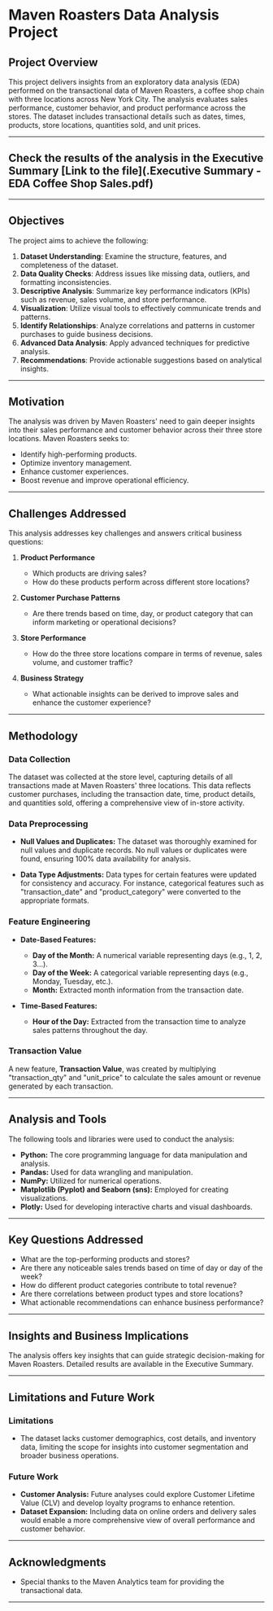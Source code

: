 # Maven Roasters Data Analysis Project

## Project Overview
This project delivers insights from an exploratory data analysis (EDA) performed on the transactional data of Maven Roasters, a coffee shop chain with three locations across New York City. The analysis evaluates sales performance, customer behavior, and product performance across the stores. The dataset includes transactional details such as dates, times, products, store locations, quantities sold, and unit prices.

---

## Check the results of the analysis in the Executive Summary [Link to the file](.Executive Summary - EDA Coffee Shop Sales.pdf)

---

## Objectives
The project aims to achieve the following:

1. **Dataset Understanding**: Examine the structure, features, and completeness of the dataset.
2. **Data Quality Checks**: Address issues like missing data, outliers, and formatting inconsistencies.
3. **Descriptive Analysis**: Summarize key performance indicators (KPIs) such as revenue, sales volume, and store performance.
4. **Visualization**: Utilize visual tools to effectively communicate trends and patterns.
5. **Identify Relationships**: Analyze correlations and patterns in customer purchases to guide business decisions.
6. **Advanced Data Analysis**: Apply advanced techniques for predictive analysis.
7. **Recommendations**: Provide actionable suggestions based on analytical insights.

---

## Motivation
The analysis was driven by Maven Roasters' need to gain deeper insights into their sales performance and customer behavior across their three store locations. Maven Roasters seeks to:

- Identify high-performing products.
- Optimize inventory management.
- Enhance customer experiences.
- Boost revenue and improve operational efficiency.

---

## Challenges Addressed
This analysis addresses key challenges and answers critical business questions:

1. **Product Performance**  
   - Which products are driving sales?
   - How do these products perform across different store locations?

2. **Customer Purchase Patterns**  
   - Are there trends based on time, day, or product category that can inform marketing or operational decisions?

3. **Store Performance**  
   - How do the three store locations compare in terms of revenue, sales volume, and customer traffic?

4. **Business Strategy**  
   - What actionable insights can be derived to improve sales and enhance the customer experience?

---
## Methodology

### Data Collection
The dataset was collected at the store level, capturing details of all transactions made at Maven Roasters' three locations. This data reflects customer purchases, including the transaction date, time, product details, and quantities sold, offering a comprehensive view of in-store activity.

### Data Preprocessing

- **Null Values and Duplicates:** The dataset was thoroughly examined for null values and duplicate records. No null values or duplicates were found, ensuring 100% data availability for analysis.
  
- **Data Type Adjustments:** Data types for certain features were updated for consistency and accuracy. For instance, categorical features such as "transaction_date" and "product_category" were converted to the appropriate formats.

### Feature Engineering

- **Date-Based Features:** 
  - **Day of the Month:** A numerical variable representing days (e.g., 1, 2, 3...).
  - **Day of the Week:** A categorical variable representing days (e.g., Monday, Tuesday, etc.).
  - **Month:** Extracted month information from the transaction date.

- **Time-Based Features:** 
  - **Hour of the Day:** Extracted from the transaction time to analyze sales patterns throughout the day.

### Transaction Value
A new feature, **Transaction Value**, was created by multiplying "transaction_qty" and "unit_price" to calculate the sales amount or revenue generated by each transaction.

---

## Analysis and Tools

The following tools and libraries were used to conduct the analysis:

- **Python:** The core programming language for data manipulation and analysis.
- **Pandas:** Used for data wrangling and manipulation.
- **NumPy:** Utilized for numerical operations.
- **Matplotlib (Pyplot) and Seaborn (sns):** Employed for creating visualizations.
- **Plotly:** Used for developing interactive charts and visual dashboards.

---

## Key Questions Addressed

- What are the top-performing products and stores?
- Are there any noticeable sales trends based on time of day or day of the week?
- How do different product categories contribute to total revenue?
- Are there correlations between product types and store locations?
- What actionable recommendations can enhance business performance?

---

## Insights and Business Implications

The analysis offers key insights that can guide strategic decision-making for Maven Roasters. Detailed results are available in the Executive Summary.

---

## Limitations and Future Work

### Limitations
- The dataset lacks customer demographics, cost details, and inventory data, limiting the scope for insights into customer segmentation and broader business operations.

### Future Work
- **Customer Analysis:** Future analyses could explore Customer Lifetime Value (CLV) and develop loyalty programs to enhance retention.
- **Dataset Expansion:** Including data on online orders and delivery sales would enable a more comprehensive view of overall performance and customer behavior.

---

## Acknowledgments

- Special thanks to the Maven Analytics team for providing the transactional data.

---
